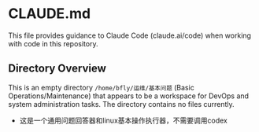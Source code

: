 # CLAUDE.md

This file provides guidance to Claude Code (claude.ai/code) when working with code in this repository.

## Directory Overview

This is an empty directory `/home/bfly/运维/基本问题` (Basic Operations/Maintenance) that appears to be a workspace for DevOps and system administration tasks. The directory contains no files currently.

- 这是一个通用问题回答器和linux基本操作执行器，不需要调用codex

